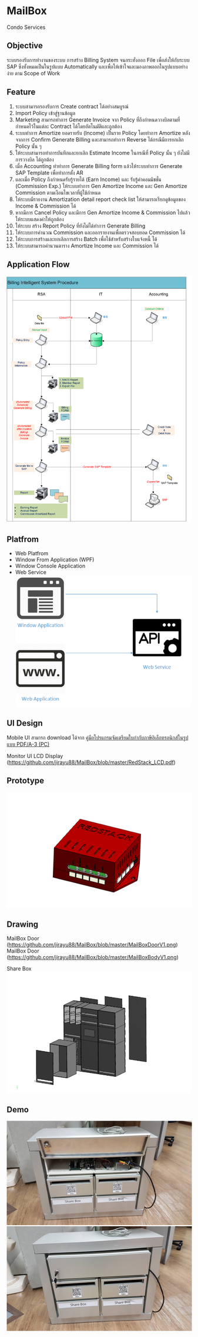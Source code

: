 # MailBox
Condo Services

## Objective
ระบบรองรับการทำงานของระบบ การสร้าง Billing System จนกระทั่งออก File เพื่อส่งให้กับระบบ SAP ซึ่งทั้งหมดเป็นในรูปแบบ Automatically และเพื่อให้เข้าใจและมองภาพออกในรูปแบบอย่างง่าย ตาม Scope of Work 

## Feature 
1.  ระบบสามารถรองรับการ Create contract ได้อย่างสมบูรณ์
2.  Import Policy เข้าสู่ฐานข้อมูล
3.  Marketing สามารถทำการ Generate Invoice จาก Policy ที่ถึงกำหนดวางบิลตามที่กำหนดไว้ในแต่ละ Contract ได้โดยอัตโนมัติและถูกต้อง
4.  ระบบทำการ Amortize ยอดรายรับ (Income) เป็นราย Policy โดยทำการ Amortize หลังจากการ Confirm Generate Billing และสามารถทำการ Reverse ได้กรณีมีการยกเลิก Policy นั้น ๆ
5. 	ให้ระบบสามารถทำการบันทึกและยกเลิก Estimate Income ในกรณีที่ Policy นั้น ๆ ยังไม่มีการวางบิล ได้ถูกต้อง
6.	 เมื่อ Accounting ทำทำการ Generate Billing form  แล้วให้ระบบทำการ Generate SAP Template เพื่อทำการตั้ง AR 
7.	และเมื่อ Policy ถึงกำหนดรับรู้รายได้ (Earn Income) และ รับรู้ค่าคอมมิชชั่น (Commission Exp.) ให้ระบบทำการ Gen Amortize Income และ Gen Amortize Commission  ตามเงือนไขเวลาที่ผู้ใช้กำหนด 
8.	ให้ระบบมีรายงาน Amortization detail report check list ให้สามารถเรียกดูข้อมูลของ Income & Commission ได้ 
9.	หากมีการ Cancel Policy และมีการ Gen Amortize Income & Commission ไปแล้ว ให้ระบบแสดงค่าให้ถูกต้อง 
10.	ให้ระบบ สร้าง Report  Policy ที่ยังไม่ได้ทำการ Generate Billing 
11.	ให้ระบบการคำนวณ Commission และออกรายงานเพื่อตรวจสอบยอด Commission ได้
12.	ให้ระบบการสร้างและยกเลิกการสร้าง Batch เพื่อใช้สำหรับสร้างใบแจ้งหนี้ ได้
13.	ให้ระบบสามารถคำนวนตาราง Amortize Income และ Commission ได้


## Application Flow
![Alt text](https://github.com/jirayu88/BIS/blob/master/Project%20Scope.png)

## Platfrom
- Web Platfrom
- Window From Application (WPF)
- Window Console Application
- Web Service
![Alt text](https://github.com/jirayu88/BIS/blob/master/8-5-2017%2011-01-23%20PM.png)


## UI Design
Mobile UI
สามารถ download ได้จาก [ คู่มือโปรแกรมจัดเตรียมใบกำกับภาษีอิเล็กทรอนิกส์ในรูปแบบ PDF/A-3 (PC) ](https://github.com/jirayu88/MailBox/blob/master/RedStack_Mobile.pdf)  

Monitor UI
LCD Display
(https://github.com/jirayu88/MailBox/blob/master/RedStack_LCD.pdf)  

## Prototype
 ![Alt text](https://github.com/jirayu88/MailBox/blob/master/MCU_prototypeV2.png)

## Drawing
 MailBox Door (https://github.com/jirayu88/MailBox/blob/master/MailBoxDoorV1.png)
 MailBox Door (https://github.com/jirayu88/MailBox/blob/master/MailBoxBodyV1.png)
 
 Share Box
 ![Alt text](https://github.com/jirayu88/MailBox/blob/master/ShareBoxV1.png)
 
## Demo
![Alt text](https://github.com/jirayu88/MailBox/blob/master/DemoBoxV1-1.jpg)
![Alt text](https://github.com/jirayu88/MailBox/blob/master/DemoBoxV1-2.jpg)

